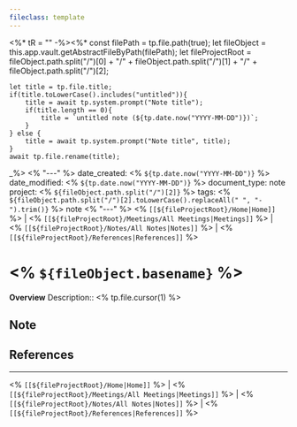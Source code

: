 ```yaml
---
fileclass: template
---
```

<%* tR = "" -%><%*
	const filePath = tp.file.path(true);
	let fileObject = this.app.vault.getAbstractFileByPath(filePath);
	let fileProjectRoot = fileObject.path.split("/")[0] + "/" + fileObject.path.split("/")[1] + "/" + fileObject.path.split("/")[2];
	
	let title = tp.file.title;
	if(title.toLowerCase().includes("untitled")){
		title = await tp.system.prompt("Note title");
		if(title.length == 0){
			title = `untitled note (${tp.date.now("YYYY-MM-DD")})`;
		}
	} else {
		title = await tp.system.prompt("Note title", title);
	}
	await tp.file.rename(title);
_%>
<% "---" %>
date_created: <% `${tp.date.now("YYYY-MM-DD")}` %>
date_modified: <% `${tp.date.now("YYYY-MM-DD")}` %>
document_type: note
project: <% `${fileObject.path.split("/")[2]}` %>
tags: <% `${fileObject.path.split("/")[2].toLowerCase().replaceAll(" ", "-").trim()}` %> note
<% "---" %>
<% `[[${fileProjectRoot}/Home|Home]]` %> | <% `[[${fileProjectRoot}/Meetings/All Meetings|Meetings]]` %> | <% `[[${fileProjectRoot}/Notes/All Notes|Notes]]` %> | <% `[[${fileProjectRoot}/References|References]]` %>
# <% `${fileObject.basename}` %>
**Overview**
Description:: <% tp.file.cursor(1) %>

## Note



## References


---
<% `[[${fileProjectRoot}/Home|Home]]` %> | <% `[[${fileProjectRoot}/Meetings/All Meetings|Meetings]]` %> | <% `[[${fileProjectRoot}/Notes/All Notes|Notes]]` %> | <% `[[${fileProjectRoot}/References|References]]` %>
